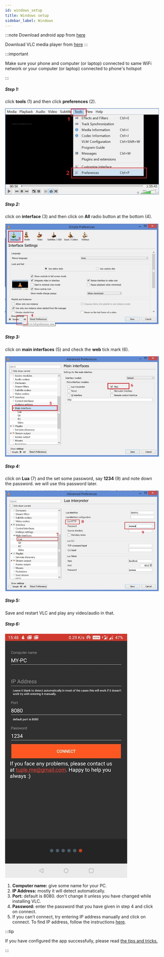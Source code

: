 ```yaml
---
id: windows_setup
title: Windows setup
sidebar_label: Windows
---
```

:::note
Download android app from  <a href="https://play.google.com/store/apps/details?id=tuple.me.vlcremote&hl=en_IN" target="_blank">here</a>

Download VLC media player from <a href="https://www.videolan.org/vlc/download-windows.html" target="_blank">here</a>
:::


:::important

Make sure your phone and computer (or laptop) connected to same WiFi network or your computer (or laptop) connected to phone's hotspot

:::

##### Step 1:
click __tools__ (1) and then click __preferences__ (2).

![first step](assets/tutorial/one.jpg)

##### Step 2:
click on __interface__ (3) and then click on __All__ radio button at the bottom (4).

![second step](assets/tutorial/two.jpg)

##### Step 3:

click on __main interfaces__ (5) and check the __web__ tick mark (6).

![second step](assets/tutorial/three.jpg)

##### Step 4:

click on __Lua__ (7) and the set some password, say __1234__ (9) and note down the password. we will use this password later.

![second step](assets/tutorial/four.jpg)


##### Step 5:

Save and restart VLC and play any video/audio in that.

##### Step 6:

![second step](assets/tutorial/add_new_player.jpeg)

1. __Computer name:__ give some name for your PC.
2. __IP Address:__ mostly it will detect automatically.
3. __Port:__ default is 8080. don't change it unless you have changed while installing VLC.
4. __Password:__ enter the password that you have given in step 4 and click on connect.
5. If you can't connect, try entering IP address manually and click on connect. To find IP address, follow the instructions [here](find_ip_address.md#windows).

:::tip

If you have configured the app successfully, please read [the tips and tricks.](tips_and_tricks_menus.md)

:::